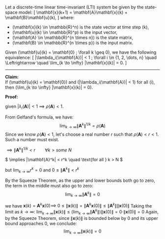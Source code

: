 

Let a discrete-time linear time-invariant (LTI) system be given by the state-space model:
\[
\mathbf{x}(k+1) = \mathbf{A}\mathbf{x}(k) + \mathbf{B}\mathbf{u}(k),
\]
where:
- \(\mathbf{x}(k) \in \mathbb{R}^n\) is the state vector at time step \(k\),
- \(\mathbf{u}(k) \in \mathbb{R}^p\) is the input vector,
- \(\mathbf{A} \in \mathbb{R}^{n \times n}\) is the state matrix,
- \(\mathbf{B} \in \mathbb{R}^{n \times p}\) is the input matrix.

Given \(\mathbf{u}(k) = \mathbf{0} \; \forall k \geq 0\), we have the following equivalence:
\[
|\lambda_i(\mathbf{A})| < 1 \; \forall i \in \{1, 2, \dots, n\} \quad \Leftrightarrow \quad \lim_{k \to \infty} \|\mathbf{x}(k)\| = 0.
\]

---





**Claim:**  
If \(\mathbf{u}(k) = \mathbf{0}\) and \(|\lambda_i(\mathbf{A})| < 1\) for all \(i\), then \(\lim_{k \to \infty} \|\mathbf{x}(k)\| = 0\).




**Proof:**

  
given $|\lambda_i(\mathbf{A})| < 1$ $\implies$ $\rho(\mathbf{A}) < 1$.


From Gelfand's formula, we have:
$$\lim_{k \to \infty} \|\mathbf{A}^k\|^{1/k} = \rho(\mathbf{A})$$
Since we know $\rho(\mathbf{A}) < 1$, let's choose a real number $r$ such that $\rho(\mathbf{A}) < r < 1$. Such a number must exist.


$\implies \|\mathbf{A}^k\|^{1/k} < r \ \ \ \ \ \ \ \ \forall k > some \ N$


$ \implies \|\mathbf{A}^k\| < r^k \quad \text{for all } k > N $


but $\lim_{k \to \infty} r^k = 0$ and $0 \le \|\mathbf{A}^k\| < r^k$
    
By the Squeeze Theorem, as the upper and lower bounds both go to zero, the term in the middle must also go to zero:
 $$\lim_{k \to \infty} \|\mathbf{A}^k\| = 0$$


we have $\mathbf{x}(k) = \mathbf{A}^k \mathbf{x}(0)  \implies$ 
    $0 \le \|\mathbf{x}(k)\| = \|\mathbf{A}^k \mathbf{x}(0)\| \le \|\mathbf{A}^k\| \|\mathbf{x}(0)\|$
    Taking the limit as $k \to \infty$:
    $\lim_{k \to \infty} \|\mathbf{x}(k)\| \le \left(\lim_{k \to \infty} \|\mathbf{A}^k\|\right) \|\mathbf{x}(0)\| = 0 \cdot \|\mathbf{x}(0)\| = 0$
    Again, by the Squeeze Theorem, since $\|\mathbf{x}(k)\|$ is bounded below by 0 and its upper bound approaches 0, we conclude:
    $$\lim_{k \to \infty} \|\mathbf{x}(k)\| = 0$$


